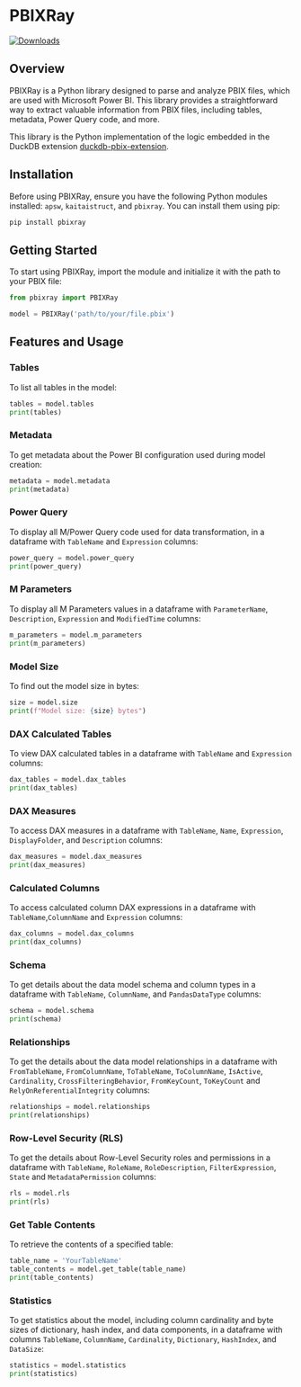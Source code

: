 # PBIXRay
[![Downloads](https://static.pepy.tech/badge/pbixray)](https://pepy.tech/project/pbixray)
## Overview

PBIXRay is a Python library designed to parse and analyze PBIX files, which are used with Microsoft Power BI. This library provides a straightforward way to extract valuable information from PBIX files, including tables, metadata, Power Query code, and more.

This library is the Python implementation of the logic embedded in the DuckDB extension [duckdb-pbix-extension](https://github.com/Hugoberry/duckdb-pbix-extension/).

## Installation

Before using PBIXRay, ensure you have the following Python modules installed: `apsw`, `kaitaistruct`, and `pbixray`. You can install them using pip:

```bash
pip install pbixray
```

## Getting Started
To start using PBIXRay, import the module and initialize it with the path to your PBIX file:
```python
from pbixray import PBIXRay

model = PBIXRay('path/to/your/file.pbix')
```

## Features and Usage
### Tables
To list all tables in the model:
```python
tables = model.tables
print(tables)
```
### Metadata
To get metadata about the Power BI configuration used during model creation:
```python
metadata = model.metadata
print(metadata)
```
### Power Query
To display all M/Power Query code used for data transformation, in a dataframe with `TableName` and `Expression` columns:
```python
power_query = model.power_query
print(power_query)
```
### M Parameters
To display all M Parameters values in a dataframe with `ParameterName`, `Description`, `Expression` and `ModifiedTime` columns:
```python
m_parameters = model.m_parameters
print(m_parameters)
```
### Model Size
To find out the model size in bytes:
```python
size = model.size
print(f"Model size: {size} bytes")
```
### DAX Calculated Tables
To view DAX calculated tables in a dataframe with `TableName` and `Expression` columns:
```python
dax_tables = model.dax_tables
print(dax_tables)
```
### DAX Measures
To access DAX measures in a dataframe with `TableName`, `Name`, `Expression`, `DisplayFolder`, and `Description` columns:
```python
dax_measures = model.dax_measures
print(dax_measures)
```
### Calculated Columns
To access calculated column DAX expressions in a dataframe with `TableName`,`ColumnName` and `Expression` columns:
```python
dax_columns = model.dax_columns
print(dax_columns)
```
### Schema
To get details about the data model schema and column types in a dataframe with `TableName`, `ColumnName`, and `PandasDataType` columns:
```python
schema = model.schema
print(schema)
```
### Relationships
To get the details about the data model relationships in a dataframe with `FromTableName`, `FromColumnName`, `ToTableName`, `ToColumnName`, `IsActive`, `Cardinality`, `CrossFilteringBehavior`, `FromKeyCount`, `ToKeyCount` and `RelyOnReferentialIntegrity` columns:
```python
relationships = model.relationships
print(relationships)
```
### Row-Level Security (RLS)
To get the details about Row-Level Security roles and permissions in a dataframe with `TableName`, `RoleName`, `RoleDescription`, `FilterExpression`, `State` and `MetadataPermission` columns:
```python
rls = model.rls
print(rls)
```
### Get Table Contents
To retrieve the contents of a specified table:
```python
table_name = 'YourTableName'
table_contents = model.get_table(table_name)
print(table_contents)
```
### Statistics
To get statistics about the model, including column cardinality and byte sizes of dictionary, hash index, and data components, in a dataframe with columns `TableName`, `ColumnName`, `Cardinality`, `Dictionary`, `HashIndex`, and `DataSize`:
```python
statistics = model.statistics
print(statistics)
```
